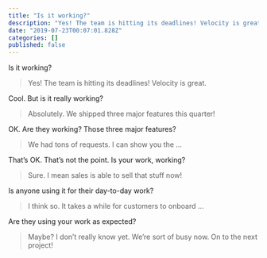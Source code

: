 ```yaml
---
title: "Is it working?"
description: "Yes! The team is hitting its deadlines! Velocity is great."
date: "2019-07-23T00:07:01.828Z"
categories: []
published: false
---
```


  

Is it working?

> Yes! The team is hitting its deadlines! Velocity is great.

Cool. But is it really working?

> Absolutely. We shipped three major features this quarter!

OK. Are they working? Those three major features?

> We had tons of requests. I can show you the … 

That’s OK. That’s not the point. Is your work, working?

> Sure. I mean sales is able to sell that stuff now!

Is anyone using it for their day-to-day work?

> I think so. It takes a while for customers to onboard …

Are they using your work as expected?

> Maybe? I don’t really know yet. We’re sort of busy now. On to the next project!
